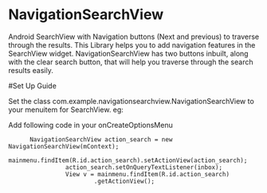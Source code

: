 # NavigationSearchView
Android SearchView with Navigation buttons (Next and previous) to traverse through the results.
This Library helps you to add navigation features in the SearchView widget. NavigationSearchView has two buttons inbuilt, along with the clear search button, that will help you traverse through the search results easily.

#Set Up Guide

Set the class com.example.navigationsearchview.NavigationSearchView to your menuitem for SearchView.
eg:
        <item
        android:id="@+id/action_search"
        android:actionLayout="@layout/abc_search_view"
        app:actionViewClass="com.example.navigationsearchview.NavigationSearchView"
        android:icon="@android:drawable/ic_menu_search"
        android:title="@string/action_search"
        app:showAsAction="ifRoom|collapseActionView"/>

Add following code in your onCreateOptionsMenu

          NavigationSearchView action_search = new NavigationSearchView(mContext);
					mainmenu.findItem(R.id.action_search).setActionView(action_search);
					action_search.setOnQueryTextListener(inbox);
					View v = mainmenu.findItem(R.id.action_search)
							.getActionView();
